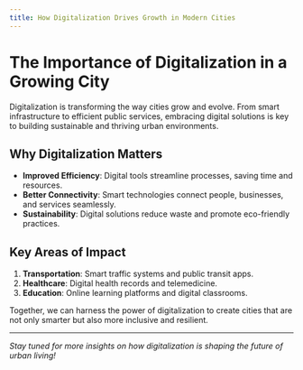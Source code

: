 ```yaml
---
title: How Digitalization Drives Growth in Modern Cities
---
```

# The Importance of Digitalization in a Growing City

Digitalization is transforming the way cities grow and evolve. From smart infrastructure to efficient public services, embracing digital solutions is key to building sustainable and thriving urban environments.

## Why Digitalization Matters
- **Improved Efficiency**: Digital tools streamline processes, saving time and resources.
- **Better Connectivity**: Smart technologies connect people, businesses, and services seamlessly.
- **Sustainability**: Digital solutions reduce waste and promote eco-friendly practices.

## Key Areas of Impact
1. **Transportation**: Smart traffic systems and public transit apps.
2. **Healthcare**: Digital health records and telemedicine.
3. **Education**: Online learning platforms and digital classrooms.

Together, we can harness the power of digitalization to create cities that are not only smarter but also more inclusive and resilient.

---

*Stay tuned for more insights on how digitalization is shaping the future of urban living!*
